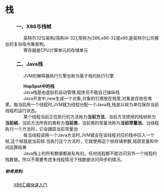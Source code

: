 # 栈
### &emsp;&emsp; 一、X86与栈帧 <br>
&emsp;&emsp;&emsp;&emsp; 英特尔32位架构(简称IA-32),常称为i386,x86-32或x86,是英特尔公司推出的复杂指令集架构。<br/>
&emsp;&emsp;&emsp;&emsp; 寄存器是CPU计算单元的存储单元
### &emsp;&emsp; 二、Java栈 <br>
&emsp;&emsp;&emsp;&emsp; JVM的解释器执行引擎也称为基于栈的执行引擎 <br/>

&emsp;&emsp;&emsp;&emsp; **HopSpot中的栈** <br/>
&emsp;&emsp;&emsp;&emsp; Java栈是由虚拟机自动管理,程序员不能自己操纵栈 <br/>
&emsp;&emsp;&emsp;&emsp; Java开发中,new生成一个对象,对象的引用放在栈里,对象是存放在堆里。每当启用一个线程时,JVM就为线程分配一个Java栈,栈是以帧为单位保存当前线程的运行状态。<br>
&emsp;&emsp;&emsp;&emsp; 某个线程当前正在执行的方法称为**当前方法**，当前方法使用的栈帧称为**当前帧**，当前方法所有的类称为**当前类**，当前类的常量池称为**当前常量池**。当线程执行一个方法时，它会跟踪当前常量池 <br/>
&emsp;&emsp;&emsp;&emsp; 每当线程调用一个Java方法时,JVM就会在该线程对应的栈中压入一个帧,这个帧就是当前帧.当执行这个方法时，它就使用这个帧存储参数,局部变量和中间运算结果<br>
&emsp;&emsp;&emsp;&emsp; Java栈上的所有数据都是私有的。任何线程都不能访问另外一个线程的栈数据。所以不需要考虑多线程情况下栈数据访问同步的情况。









##### 参考资料:<br>
&emsp;&emsp;[X86汇编快速入门](http://www.cnblogs.com/YukiJohnson/archive/2012/10/27/2741836.html)